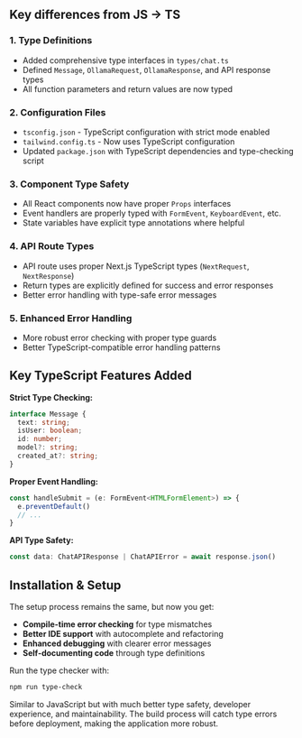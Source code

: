 ## Key differences from JS -> TS

### 1. Type Definitions
- Added comprehensive type interfaces in `types/chat.ts`
- Defined `Message`, `OllamaRequest`, `OllamaResponse`, and API response types
- All function parameters and return values are now typed

### 2. Configuration Files
- `tsconfig.json` - TypeScript configuration with strict mode enabled
- `tailwind.config.ts` - Now uses TypeScript configuration
- Updated `package.json` with TypeScript dependencies and type-checking script

### 3. Component Type Safety
- All React components now have proper `Props` interfaces
- Event handlers are properly typed with `FormEvent`, `KeyboardEvent`, etc.
- State variables have explicit type annotations where helpful

### 4. API Route Types
- API route uses proper Next.js TypeScript types (`NextRequest`, `NextResponse`)
- Return types are explicitly defined for success and error responses
- Better error handling with type-safe error messages

### 5. Enhanced Error Handling
- More robust error checking with proper type guards
- Better TypeScript-compatible error handling patterns

## Key TypeScript Features Added

**Strict Type Checking:**
```typescript
interface Message {
  text: string;
  isUser: boolean;
  id: number;
  model?: string;
  created_at?: string;
}
```

**Proper Event Handling:**
```typescript
const handleSubmit = (e: FormEvent<HTMLFormElement>) => {
  e.preventDefault()
  // ...
}
```

**API Type Safety:**
```typescript
const data: ChatAPIResponse | ChatAPIError = await response.json()
```

## Installation & Setup

The setup process remains the same, but now you get:
- **Compile-time error checking** for type mismatches
- **Better IDE support** with autocomplete and refactoring
- **Enhanced debugging** with clearer error messages
- **Self-documenting code** through type definitions

Run the type checker with:
```bash
npm run type-check
```

Similar to JavaScript but with much better type safety, developer experience, and maintainability. The build process will catch type errors before deployment, making the application more robust.
